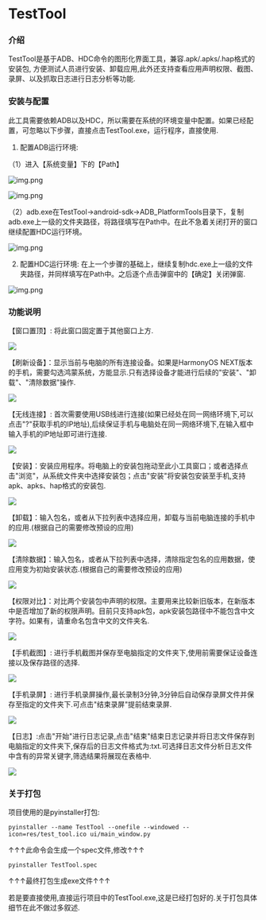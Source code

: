 # TestTool

### 介绍
TestTool是基于ADB、HDC命令的图形化界面工具，兼容.apk/.apks/.hap格式的安装包, 方便测试人员进行安装、卸载应用,此外还支持查看应用声明权限、截图、录屏、以及抓取日志进行日志分析等功能.

### 安装与配置
此工具需要依赖ADB以及HDC，所以需要在系统的环境变量中配置。如果已经配置，可忽略以下步骤，直接点击TestTool.exe，运行程序，直接使用.
1. 配置ADB运行环境:

（1）进入【系统变量】下的【Path】

![img.png](readme_img/img_1.png)

![img.png](readme_img/img_2.png)

（2）adb.exe在TestTool->android-sdk->ADB_PlatformTools目录下，复制adb.exe上一级的文件夹路径，将路径填写在Path中。在此不急着关闭打开的窗口继续配置HDC运行环境。

![img.png](readme_img/img_3.png)

2. 配置HDC运行环境:
在上一个步骤的基础上，继续复制hdc.exe上一级的文件夹路径，并同样填写在Path中。之后逐个点击弹窗中的【确定】关闭弹窗.

![img.png](readme_img/img_4.png)

### 功能说明
【窗口置顶】: 将此窗口固定置于其他窗口上方.

![](readme_img/窗口置顶.gif)

【刷新设备】：显示当前与电脑的所有连接设备。如果是HarmonyOS NEXT版本的手机，需要勾选鸿蒙系统，方能显示.只有选择设备才能进行后续的"安装"、"卸载"、"清除数据"操作.

![](readme_img/刷新设备.gif)

【无线连接】: 首次需要使用USB线进行连接(如果已经处在同一网络环境下,可以点击"?"获取手机的IP地址),后续保证手机与电脑处在同一网络环境下,在输入框中输入手机的IP地址即可进行连接.

![](readme_img/无线连接.gif)

【安装】：安装应用程序。将电脑上的安装包拖动至此小工具窗口；或者选择点击"浏览"，从系统文件夹中选择安装包；点击"安装"将安装包安装至手机,支持apk、apks、hap格式的安装包.

![](readme_img/安装.gif)

【卸载】：输入包名，或者从下拉列表中选择应用，卸载与当前电脑连接的手机中的应用.(根据自己的需要修改预设的应用)

![](readme_img/卸载.gif)

【清除数据】：输入包名，或者从下拉列表中选择，清除指定包名的应用数据，使应用变为初始安装状态.(根据自己的需要修改预设的应用)

![](readme_img/清除数据.gif)

【权限对比】：对比两个安装包中声明的权限。主要用来比较新旧版本，在新版本中是否增加了新的权限声明。目前只支持apk包，apk安装包路径中不能包含中文字符。如果有，请重命名包含中文的文件夹名.

![](readme_img/权限查看.gif)

【手机截图】: 进行手机截图并保存至电脑指定的文件夹下,使用前需要保证设备连接以及保存路径的选择.

![](readme_img/手机截图.gif)

【手机录屏】: 进行手机录屏操作,最长录制3分钟,3分钟后自动保存录屏文件并保存至指定的文件夹下.可点击"结束录屏"提前结束录屏.

![](readme_img/手机录屏.gif)

【日志】:点击"开始"进行日志记录,点击"结束"结束日志记录并将日志文件保存到电脑指定的文件夹下,保存后的日志文件格式为:txt.可选择日志文件分析日志文件中含有的异常关键字,筛选结果将展现在表格中.

![](readme_img/日志抓取_分析.gif)

### 关于打包
项目使用的是pyinstaller打包:

    pyinstaller --name TestTool --onefile --windowed --icon=res/test_tool.ico ui/main_window.py
↑↑↑此命令会生成一个spec文件,修改↑↑↑
    
    pyinstaller TestTool.spec
↑↑↑最终打包生成exe文件↑↑↑

若是要直接使用,直接运行项目中的TestTool.exe,这是已经打包好的.关于打包具体细节在此不做过多叙述.